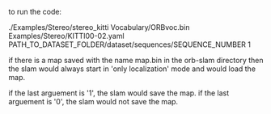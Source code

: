 to run the code: 

./Examples/Stereo/stereo_kitti Vocabulary/ORBvoc.bin Examples/Stereo/KITTI00-02.yaml PATH_TO_DATASET_FOLDER/dataset/sequences/SEQUENCE_NUMBER 1




if there is a map saved with the name map.bin in the orb-slam directory then the slam would always start in 'only localization' mode and would load the map. 

if the last arguement is '1', the slam would save the map. 
if the last arguement is '0', the slam would not save the map.
